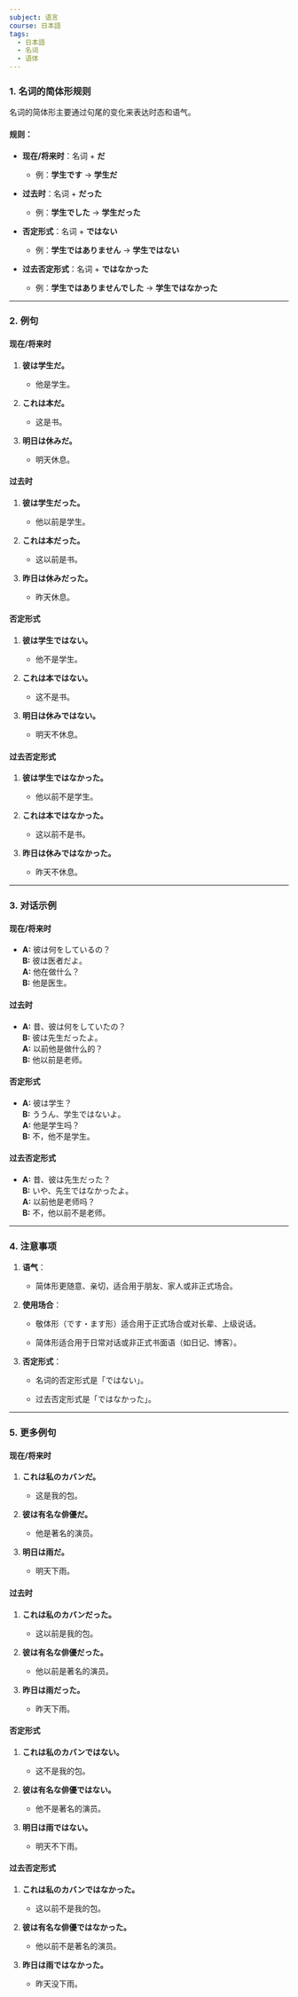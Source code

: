 ```yaml
---
subject: 语言
course: 日本語
tags:
  - 日本語
  - 名词
  - 语体
---
```

### 1. **名词的简体形规则**

名词的简体形主要通过句尾的变化来表达时态和语气。

#### 规则：

- **现在/将来时**：名词 + **だ**
    
    - 例：**学生です** → **学生だ**
        
- **过去时**：名词 + **だった**
    
    - 例：**学生でした** → **学生だった**
        
- **否定形式**：名词 + **ではない**
    
    - 例：**学生ではありません** → **学生ではない**
        
- **过去否定形式**：名词 + **ではなかった**
    
    - 例：**学生ではありませんでした** → **学生ではなかった**
        

---

### 2. **例句**

#### 现在/将来时

1. **彼は学生だ。**
    
    - 他是学生。
        
2. **これは本だ。**
    
    - 这是书。
        
3. **明日は休みだ。**
    
    - 明天休息。
        

#### 过去时

1. **彼は学生だった。**
    
    - 他以前是学生。
        
2. **これは本だった。**
    
    - 这以前是书。
        
3. **昨日は休みだった。**
    
    - 昨天休息。
        

#### 否定形式

1. **彼は学生ではない。**
    
    - 他不是学生。
        
2. **これは本ではない。**
    
    - 这不是书。
        
3. **明日は休みではない。**
    
    - 明天不休息。
        

#### 过去否定形式

1. **彼は学生ではなかった。**
    
    - 他以前不是学生。
        
2. **これは本ではなかった。**
    
    - 这以前不是书。
        
3. **昨日は休みではなかった。**
    
    - 昨天不休息。
        

---

### 3. **对话示例**

#### 现在/将来时

- **A:** 彼は何をしているの？  
    **B:** 彼は医者だよ。  
    **A:** 他在做什么？  
    **B:** 他是医生。
    

#### 过去时

- **A:** 昔、彼は何をしていたの？  
    **B:** 彼は先生だったよ。  
    **A:** 以前他是做什么的？  
    **B:** 他以前是老师。
    

#### 否定形式

- **A:** 彼は学生？  
    **B:** ううん、学生ではないよ。  
    **A:** 他是学生吗？  
    **B:** 不，他不是学生。
    

#### 过去否定形式

- **A:** 昔、彼は先生だった？  
    **B:** いや、先生ではなかったよ。  
    **A:** 以前他是老师吗？  
    **B:** 不，他以前不是老师。
    

---

### 4. **注意事项**

1. **语气**：
    
    - 简体形更随意、亲切，适合用于朋友、家人或非正式场合。
        
2. **使用场合**：
    
    - 敬体形（です・ます形）适合用于正式场合或对长辈、上级说话。
        
    - 简体形适合用于日常对话或非正式书面语（如日记、博客）。
        
3. **否定形式**：
    
    - 名词的否定形式是「ではない」。
        
    - 过去否定形式是「ではなかった」。
        

---

### 5. **更多例句**

#### 现在/将来时

1. **これは私のカバンだ。**
    
    - 这是我的包。
        
2. **彼は有名な俳優だ。**
    
    - 他是著名的演员。
        
3. **明日は雨だ。**
    
    - 明天下雨。
        

#### 过去时

1. **これは私のカバンだった。**
    
    - 这以前是我的包。
        
2. **彼は有名な俳優だった。**
    
    - 他以前是著名的演员。
        
3. **昨日は雨だった。**
    
    - 昨天下雨。
        

#### 否定形式

1. **これは私のカバンではない。**
    
    - 这不是我的包。
        
2. **彼は有名な俳優ではない。**
    
    - 他不是著名的演员。
        
3. **明日は雨ではない。**
    
    - 明天不下雨。
        

#### 过去否定形式

1. **これは私のカバンではなかった。**
    
    - 这以前不是我的包。
        
2. **彼は有名な俳優ではなかった。**
    
    - 他以前不是著名的演员。
        
3. **昨日は雨ではなかった。**
    
    - 昨天没下雨。